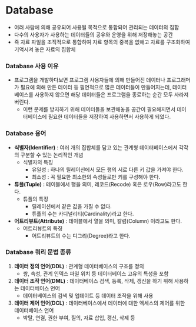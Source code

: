 # Database
* 여러 사람에 의해 공유되어 사용될 목적으로 통합되어 관리되는 데이터의 집합
* 다수의 사용자가 사용하는 데이터들의 공유와 운영을 위해 저장해놓는 공간
* 즉 자료 파일을 조직적으로 통합하여 자료 항목의 중복을 없애고 자료를 구조화하여 기억시켜 놓은 자료의 집합체
### Database 사용 이유
* 프로그램을 개발하다보면 프로그램 사용자들에 의해 만들어진 데이터나 프로그래머가 필요에 의해 만든 데이터 등 필연적으로 많은 데이터들이 만들어지는데, 데이터베이스를 사용하지 않으면 해당 데이터들은 프로그램을 종료하는 순간 모두 사라져버린다.
  * 이런 문제를 방지하기 위해 데이터들을 보관해놓을 공간이 필요해지면서 데이터베이스에 필요한 데이터들을 저장하여 사용하면서 사용하게 되었다.
### Database 용어
* **식별자(Identifier)** : 여러 개의 집합체를 담고 있는 관계형 데이터베이스에서 각각의 구분할 수 있는 논리적인 개념
  * 식별자의 특징
    * 유일성 : 하나의 릴레이션에서 모든 행의 서로 다른 키 값을 가져야 한다.
    * 최소성 : 꼭 필요한 최소한의 속성들로만 키를 구성해야 한다.
* **튜플(Tuple)** : 테이블에서 행을 의미, 레코드(Recode) 혹은 로우(Row)라고도 한다.
  * 튜플의 특징
    * 릴레이션에서 같은 값을 가질 수 없다.
    * 튜플의 수는 카디널리티(Cardinality)라고 한다.
* **어트리뷰트(Attribute)** : 테이블에서 열을 의미, 칼럼(Column) 이라고도 한다.
  * 어트리뷰트의 특징
    * 어트리뷰트의 수는 디그리(Degree)라고 한다.
### Database 쿼리 문법 종류
1. **데이터 정의 언어(DDL)** : 관계형 데이터베이스의 구조를 정의
    * 쌍, 속성, 관계 인덱스 파일 위치 등 데이터베이스 고유의 특성을 포함
2. **데이터 조작 언어(DML)** : 데이터베이스 검색, 등록, 삭제, 갱신을 하기 위해 사용하는 데이터베이스 언어
    * 데이터베이스의 검색 및 업데이트 등 데이터 조작을 위해 사용
3. **데이터 제어 언어(DCL)** : 데이터베이스에서 데이터에 대한 엑세스의 제어를 위한 데이터베이스 언어
    * 박탈, 연결, 권한 부여, 질의, 자료 삽입, 갱신, 삭제 등

